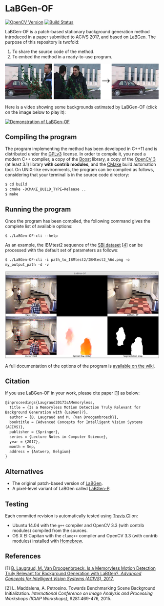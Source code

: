 # LaBGen-OF

[![OpenCV Version](https://img.shields.io/badge/opencv-≥3.1-blue.svg)](http://opencv.org) [![Build Status](https://travis-ci.org/benlaug/labgen-of.svg?branch=master)](https://travis-ci.org/benlaug/labgen-of)

LaBGen-OF is a patch-based stationary background generation method introduced in a paper submitted to ACIVS 2017, and based on [LaBGen](https://github.com/benlaug/labgen). The purpose of this repository is twofold:

1. To share the source code of the method.
2. To embed the method in a ready-to-use program.

![Graphical Abstract](.readme/graphical-abstract.png)

Here is a video showing some backgrounds estimated by LaBGen-OF (click on the image below to play it):

[![Demonstration of LaBGen-OF](https://img.youtube.com/vi/6tzzY65sCzc/0.jpg)](https://www.youtube.com/watch?v=6tzzY65sCzc "Click to play")

## Compiling the program

The program implementing the method has been developed in C++11 and is distributed under the [GPLv3](LICENSE) license. In order to compile it, you need a modern C++ compiler, a copy of the [Boost](http://www.boost.org) library, a copy of the [OpenCV 3](http://opencv.org) (at least 3.1) library **with contrib modules**, and the [CMake](https://cmake.org) build automation tool. On UNIX-like environments, the program can be compiled as follows, considering that your terminal is in the source code directory:

```
$ cd build
$ cmake -DCMAKE_BUILD_TYPE=Release ..
$ make
```

## Running the program

Once the program has been compiled, the following command gives the complete list of available options:

```
$ ./LaBGen-OF-cli --help
```

As an example, the IBMtest2 sequence of the [SBI dataset](http://sbmi2015.na.icar.cnr.it/SBIdataset.html) [[4](#references)] can be processed with the default set of parameters as follows:

```
$ ./LaBGen-OF-cli -i path_to_IBMtest2/IBMtest2_%6d.png -o my_output_path -d -v
```

![Screenshot](.readme/screenshot.png)

A full documentation of the options of the program is [available on the wiki](https://github.com/benlaug/labgen-of/wiki/Arguments-of-the-program).

## Citation

If you use LaBGen-OF in your work, please cite paper [[1](#references)] as below:

```
@inproceedings{Laugraud2017IsAMemoryless,
  title = {Is a Memoryless Motion Detection Truly Relevant for Background Generation with {LaBGen}?},
  author = {B. Laugraud and M. {Van Droogenbroeck}},
  booktitle = {Advanced Concepts for Intelligent Vision Systems (ACIVS)},
  publisher = {Springer},
  series = {Lecture Notes in Computer Science},
  year = {2017},
  month = Sep,
  address = {Antwerp, Belgium}
}
```

## Alternatives

* The original patch-based version of [LaBGen](https://github.com/benlaug/labgen).
* A pixel-level variant of LaBGen called [LaBGen-P](https://github.com/benlaug/labgen-p).

## Testing

Each commited revision is automatically tested using [Travis CI](https://travis-ci.org/benlaug/labgen-of) on:

* Ubuntu 14.04 with the `g++` compiler and OpenCV 3.3 (with contrib modules) compiled from the sources.
* OS X El Capitan with the `clang++` compiler and OpenCV 3.3 (with contrib modules) installed with [Homebrew](https://brew.sh).

## References

[1] [B. Laugraud, M. Van Droogenbroeck. Is a Memoryless Motion Detection Truly Relevant for Background Generation with LaBGen?. *Advanced Concepts for Intelligent Vision Systems (ACIVS)*, 2017.](http://hdl.handle.net/2268/213147)

[2] L. Maddalena, A. Petrosino. Towards Benchmarking Scene Background Initialization. *International Conference on Image Analysis and Processing Workshops (ICIAP Workshops)*, 9281:469-476, 2015.
